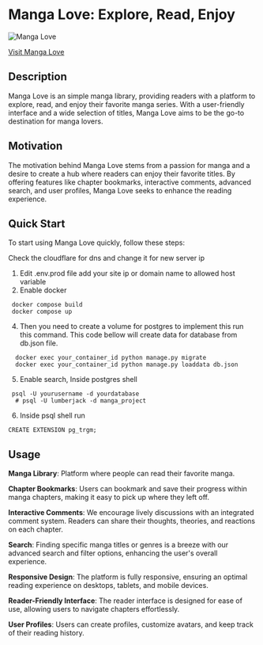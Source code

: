 # Manga Love: Explore, Read, Enjoy

![Manga Love](https://github.com/Lumberj3ck/new_manga_reader/blob/main/reader/static/favicons/android-chrome-192x192.png)

[Visit Manga Love](https://mangalove.site/)

## Description

Manga Love is an simple manga library, providing readers with a platform to explore, read, and enjoy their favorite manga series. With a user-friendly interface and a wide selection of titles, Manga Love aims to be the go-to destination for manga lovers.

## Motivation

The motivation behind Manga Love stems from a passion for manga and a desire to create a hub where readers can enjoy their favorite titles. By offering features like chapter bookmarks, interactive comments, advanced search, and user profiles, Manga Love seeks to enhance the reading experience.

## Quick Start

To start using Manga Love quickly, follow these steps:

Check the cloudflare for dns and change it for new server ip
1. Edit .env.prod file add your site ip or domain name to allowed host variable
2. Enable docker
  ```
   docker compose build
   docker compose up
   ```
4. Then you need to create a volume for postgres to implement this run this command. This code bellow will create data for database from db.json file.  
  ```
    docker exec your_container_id python manage.py migrate
    docker exec your_container_id python manage.py loaddata db.json
  ```
5. Enable search, Inside postgres shell 
  ```
   psql -U yourusername -d yourdatabase
    # psql -U lumberjack -d manga_project
  ```
6. Inside psql shell run
  ```
 CREATE EXTENSION pg_trgm;
  ```

## Usage

**Manga Library**: Platform where people can read their favorite manga.

**Chapter Bookmarks**: Users can bookmark and save their progress within manga chapters, making it easy to pick up where they left off.

**Interactive Comments**: We encourage lively discussions with an integrated comment system. Readers can share their thoughts, theories, and reactions on each chapter.

 **Search**: Finding specific manga titles or genres is a breeze with our advanced search and filter options, enhancing the user's overall experience.

**Responsive Design**: The platform is fully responsive, ensuring an optimal reading experience on desktops, tablets, and mobile devices.

**Reader-Friendly Interface**: The reader interface is designed for ease of use, allowing users to navigate chapters effortlessly.

**User Profiles**: Users can create profiles, customize avatars, and keep track of their reading history.
